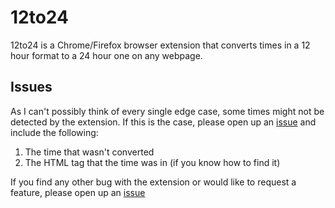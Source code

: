 # 12to24
12to24 is a Chrome/Firefox browser extension that converts times in a 12 hour format to a 24 hour one on any webpage.

## Issues

As I can't possibly think of every single edge case, some times might not be detected by the extension. If this is the case, please open up an [issue](https://github.com/NicolasNewman/12to24/issues) and include the following:
1) The time that wasn't converted
2) The HTML tag that the time was in (if you know how to find it)

If you find any other bug with the extension or would like to request a feature, please open up an [issue](https://github.com/NicolasNewman/12to24/issues)
